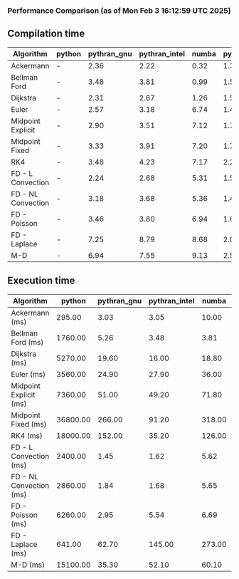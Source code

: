### Performance Comparison (as of Mon Feb  3 16:12:59 UTC 2025)
## Compilation time
Algorithm                 | python                    | pythran_gnu               | pythran_intel             | numba                     | pyccel_fortran_gnu        | pyccel_c_gnu              | pyccel_fortran_intel      | pyccel_c_intel           
------------------------- | ------------------------- | ------------------------- | ------------------------- | ------------------------- | ------------------------- | ------------------------- | ------------------------- | -------------------------
Ackermann                 | -                         | 2.36                      | 2.22                      | 0.32                      | 1.37                      | 1.32                      | 1.52                      | 1.43                     
Bellman Ford              | -                         | 3.48                      | 3.81                      | 0.99                      | 1.52                      | 1.65                      | 1.67                      | 1.71                     
Dijkstra                  | -                         | 2.31                      | 2.67                      | 1.26                      | 1.56                      | 1.68                      | 1.69                      | 1.86                     
Euler                     | -                         | 2.57                      | 3.18                      | 6.74                      | 1.49                      | 1.58                      | 1.63                      | 1.70                     
Midpoint Explicit         | -                         | 2.90                      | 3.51                      | 7.12                      | 1.73                      | 1.82                      | 1.85                      | 1.95                     
Midpoint Fixed            | -                         | 3.33                      | 3.91                      | 7.20                      | 1.78                      | 1.90                      | 1.89                      | 1.99                     
RK4                       | -                         | 3.48                      | 4.23                      | 7.17                      | 2.23                      | 2.29                      | 2.30                      | 2.37                     
FD - L Convection         | -                         | 2.24                      | 2.68                      | 5.31                      | 1.50                      | 1.58                      | 1.61                      | 1.68                     
FD - NL Convection        | -                         | 3.18                      | 3.68                      | 5.36                      | 1.48                      | 1.61                      | 1.65                      | 1.68                     
FD - Poisson              | -                         | 3.46                      | 3.80                      | 6.94                      | 1.61                      | 1.61                      | 2.85                      | 1.74                     
FD - Laplace              | -                         | 7.25                      | 8.79                      | 8.68                      | 2.02                      | 2.04                      | 2.23                      | 2.14                     
M-D                       | -                         | 6.94                      | 7.55                      | 9.13                      | 2.55                      | 2.54                      | 2.79                      | 2.97                     

## Execution time
Algorithm                 | python                    | pythran_gnu               | pythran_intel             | numba                     | pyccel_fortran_gnu        | pyccel_c_gnu              | pyccel_fortran_intel      | pyccel_c_intel           
------------------------- | ------------------------- | ------------------------- | ------------------------- | ------------------------- | ------------------------- | ------------------------- | ------------------------- | -------------------------
Ackermann (ms)            | 295.00                    | 3.03                      | 3.05                      | 10.00                     | 1.32                      | 1.23                      | 8.75                      | 4.79                     
Bellman Ford (ms)         | 1760.00                   | 5.26                      | 3.48                      | 3.81                      | 3.23                      | 3.69                      | 4.46                      | 6.73                     
Dijkstra (ms)             | 5270.00                   | 19.60                     | 16.00                     | 18.80                     | 18.30                     | 53.00                     | 22.90                     | 41.40                    
Euler (ms)                | 3560.00                   | 24.90                     | 27.90                     | 36.00                     | 13.80                     | 26.70                     | 14.00                     | 24.30                    
Midpoint Explicit (ms)    | 7360.00                   | 51.00                     | 49.20                     | 71.80                     | 21.60                     | 45.20                     | 16.20                     | 40.90                    
Midpoint Fixed (ms)       | 36800.00                  | 266.00                    | 91.20                     | 318.00                    | 74.40                     | 193.00                    | 61.70                     | 173.00                   
RK4 (ms)                  | 18000.00                  | 152.00                    | 35.20                     | 126.00                    | 31.70                     | 94.40                     | 37.80                     | 78.80                    
FD - L Convection (ms)    | 2400.00                   | 1.45                      | 1.62                      | 5.62                      | 1.68                      | 7.45                      | 1.49                      | 3.57                     
FD - NL Convection (ms)   | 2860.00                   | 1.84                      | 1.68                      | 5.65                      | 1.99                      | 6.69                      | 1.43                      | 3.00                     
FD - Poisson (ms)         | 6260.00                   | 2.95                      | 5.54                      | 6.69                      | 2.60                      | 13.50                     | 2.59                      | 12.40                    
FD - Laplace (ms)         | 641.00                    | 62.70                     | 145.00                    | 273.00                    | 56.60                     | 488.00                    | 59.70                     | 284.00                   
M-D (ms)                  | 15100.00                  | 35.30                     | 52.10                     | 60.10                     | 62.60                     | 118.00                    | 90.10                     | 65.00                    
